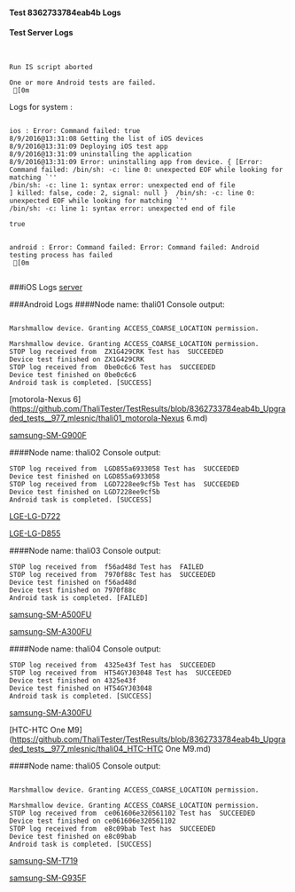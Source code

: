 #### Test 8362733784eab4b Logs

#### Test Server Logs
```

 
Run IS script aborted
 
One or more Android tests are failed.
 [0m

```


Logs for system : 
```

ios : Error: Command failed: true
8/9/2016@13:31:08 Getting the list of iOS devices 
8/9/2016@13:31:09 Deploying iOS test app 
8/9/2016@13:31:09 uninstalling the application 
8/9/2016@13:31:09 Error: uninstalling app from device. { [Error: Command failed: /bin/sh: -c: line 0: unexpected EOF while looking for matching `''
/bin/sh: -c: line 1: syntax error: unexpected end of file
] killed: false, code: 2, signal: null }  /bin/sh: -c: line 0: unexpected EOF while looking for matching `''
/bin/sh: -c: line 1: syntax error: unexpected end of file
 
true


android : Error: Command failed: Error: Command failed: Android testing process has failed
 [0m


```
###iOS Logs
[server](https://github.com/ThaliTester/TestResults/blob/8362733784eab4b_Upgraded_tests__977_mlesnic/iOS_server.md)


###Android Logs
####Node name: thali01
Console output:
```

Marshmallow device. Granting ACCESS_COARSE_LOCATION permission.

Marshmallow device. Granting ACCESS_COARSE_LOCATION permission.
STOP log received from  ZX1G429CRK Test has  SUCCEEDED
Device test finished on ZX1G429CRK 
STOP log received from  0be0c6c6 Test has  SUCCEEDED
Device test finished on 0be0c6c6 
Android task is completed. [SUCCESS]
```
[motorola-Nexus 6](https://github.com/ThaliTester/TestResults/blob/8362733784eab4b_Upgraded_tests__977_mlesnic/thali01_motorola-Nexus 6.md)

[samsung-SM-G900F](https://github.com/ThaliTester/TestResults/blob/8362733784eab4b_Upgraded_tests__977_mlesnic/thali01_samsung-SM-G900F.md)

####Node name: thali02
Console output:
```
STOP log received from  LGD855a6933058 Test has  SUCCEEDED
Device test finished on LGD855a6933058 
STOP log received from  LGD7228ee9cf5b Test has  SUCCEEDED
Device test finished on LGD7228ee9cf5b 
Android task is completed. [SUCCESS]
```
[LGE-LG-D722](https://github.com/ThaliTester/TestResults/blob/8362733784eab4b_Upgraded_tests__977_mlesnic/thali02_LGE-LG-D722.md)

[LGE-LG-D855](https://github.com/ThaliTester/TestResults/blob/8362733784eab4b_Upgraded_tests__977_mlesnic/thali02_LGE-LG-D855.md)

####Node name: thali03
Console output:
```
STOP log received from  f56ad48d Test has  FAILED
STOP log received from  7970f88c Test has  SUCCEEDED
Device test finished on f56ad48d 
Device test finished on 7970f88c 
Android task is completed. [FAILED]
```
[samsung-SM-A500FU](https://github.com/ThaliTester/TestResults/blob/8362733784eab4b_Upgraded_tests__977_mlesnic/thali03_samsung-SM-A500FU.md)

[samsung-SM-A300FU](https://github.com/ThaliTester/TestResults/blob/8362733784eab4b_Upgraded_tests__977_mlesnic/thali03_samsung-SM-A300FU.md)

####Node name: thali04
Console output:
```
STOP log received from  4325e43f Test has  SUCCEEDED
STOP log received from  HT54GYJ03048 Test has  SUCCEEDED
Device test finished on 4325e43f 
Device test finished on HT54GYJ03048 
Android task is completed. [SUCCESS]
```
[samsung-SM-A300FU](https://github.com/ThaliTester/TestResults/blob/8362733784eab4b_Upgraded_tests__977_mlesnic/thali04_samsung-SM-A300FU.md)

[HTC-HTC One M9](https://github.com/ThaliTester/TestResults/blob/8362733784eab4b_Upgraded_tests__977_mlesnic/thali04_HTC-HTC One M9.md)

####Node name: thali05
Console output:
```

Marshmallow device. Granting ACCESS_COARSE_LOCATION permission.

Marshmallow device. Granting ACCESS_COARSE_LOCATION permission.
STOP log received from  ce061606e320561102 Test has  SUCCEEDED
Device test finished on ce061606e320561102 
STOP log received from  e8c09bab Test has  SUCCEEDED
Device test finished on e8c09bab 
Android task is completed. [SUCCESS]
```
[samsung-SM-T719](https://github.com/ThaliTester/TestResults/blob/8362733784eab4b_Upgraded_tests__977_mlesnic/thali05_samsung-SM-T719.md)

[samsung-SM-G935F](https://github.com/ThaliTester/TestResults/blob/8362733784eab4b_Upgraded_tests__977_mlesnic/thali05_samsung-SM-G935F.md)




